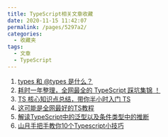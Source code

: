 ```yaml
---
title: TypeScript相关文章收藏
date: 2020-11-15 11:42:07
permalink: /pages/5297a2/
categories: 
  - 收藏夹
tags: 
  - 文章
  - TypeScript
---
```


1. [types 和 @types 是什么？][url-1]
2. [耗时一年整理，全网最全的 TypeScript 踩坑集锦 ！][url-2]
3. [TS 核心知识点总结，带你半小时入门 TS][url-3]
4. [这可能是全网最好的TS教程][url-4]
5. [解读TypeScript中的泛型以及条件类型中的推断][url-5]
6. [山月手把手教你10个Typescript小技巧][url-6]

[url-1]: https://mp.weixin.qq.com/s?__biz=MzAxMTMyOTk3MA==&mid=2456450091&idx=1&sn=c96271c6e256342867936c50a90ca44c&chksm=8cdc1cf6bbab95e02ea1122d6efbc41d6755a8056ea17132f6ab0361a2c133703b41112f32be&mpshare=1&scene=1&srcid=0823ShZI5LVpgaUrEC5WzciD&sharer_sharetime=1598146900698&sharer_shareid=76605a84a018b6b091677b5240ac0709&key=0a62b63f28565549cdb7399e36a11238ea55cafd1e976c6b937157af66cc53467a33d94662b0da84dfd36acbe2e785b1008abeae3293fb0f23d5e9cbe7c3539f63a4132a8895ea61fd93e878558b9c7bce11d8ed83e5d21df79c6a758e367641e4e20b5c5ec95e2974b98742d966f0dc245c61a98f1ac9ce9394553e3a0b2159&ascene=1&uin=MTQ3NTQwOTg4MQ%3D%3D&devicetype=Windows+10+x64&version=62090529&lang=zh_CN&exportkey=AZhz8%2BpoItwU%2FPbGZPZxxyc%3D&pass_ticket=MRyC7ujU4ZM5Jd3KfXI5vZmueAawa0qE8vlOHZ%2FvhuGICkvC3xEEPurwkBShLSAQ&wx_header=0
[url-2]: https://mp.weixin.qq.com/s?__biz=MzI2NTk2NzUxNg==&mid=2247487841&idx=1&sn=24586a9d8bfcdc1f783b34f32ea8b82e&chksm=ea941392dde39a840eeae0f48b86289d23ffa7a4a7761af7484c1ad805acec5dbcd46bd2855d&mpshare=1&scene=1&srcid=0812k8aI7iXLnWcmTbYQhGRP&sharer_sharetime=1597196560919&sharer_shareid=76605a84a018b6b091677b5240ac0709&key=a7754f0084d81be8a3bca1af13caf390b0291cf231dec5e716b3e73ffba14e95d64f2342de23d855e52993a253f91f094a5d4b3a3993614807297e9eb5448230ea2e4befcb0b92b07d377edba0a4396a1018b8d0c710222ef2105ae85c8dfd27748e4ad2311cd1e72eb4d54d9c5ec741fc6030944eaf9f41c151bde856d0bbde&ascene=1&uin=MTQ3NTQwOTg4MQ%3D%3D&devicetype=Windows+10+x64&version=62090529&lang=zh_CN&exportkey=AQz9%2FLWjWMhgBwpWAv3G7MA%3D&pass_ticket=MRyC7ujU4ZM5Jd3KfXI5vZmueAawa0qE8vlOHZ%2FvhuGICkvC3xEEPurwkBShLSAQ&wx_header=0
[url-3]: https://mp.weixin.qq.com/s?__biz=MzI1ODk2Mjk0Nw==&mid=2247486419&idx=1&sn=b5857ce1392867bce4d59a740f62c787&chksm=ea0168bfdd76e1a94da97d756b7bfd804a6952e29fcf3c7bcfa74d3fd605ce364af1ce976d9e&mpshare=1&scene=1&srcid=0810OtexQnY3LMAPiQBMHxgt&sharer_sharetime=1597034073197&sharer_shareid=76605a84a018b6b091677b5240ac0709&key=6c296afc1e26cebcd961bbc65acbf2027f527da50dc42a55f679646f8959a5bbb07ed05406a2368b66092e956ce000ebc857d4ea33e8a6ed9698f49a89d4993a42b5edb83514002f8675acb7ab28028ea88cd8ce0b7174b8907397accd251e986b26852f95d2fbb9cd3e0d65e473ca8c969165cda900229f70b5943fa43cd7bb&ascene=1&uin=MTQ3NTQwOTg4MQ%3D%3D&devicetype=Windows+10+x64&version=62090529&lang=zh_CN&exportkey=AQenszxrJSWBuZq2V6kae1M%3D&pass_ticket=MRyC7ujU4ZM5Jd3KfXI5vZmueAawa0qE8vlOHZ%2FvhuGICkvC3xEEPurwkBShLSAQ&wx_header=0
[url-4]:https://mp.weixin.qq.com/s?__biz=Mzg5ODQ4NDE3MQ==&mid=2247483670&idx=1&sn=932c40b0698222f682dfa46c12d9ae25&chksm=c06093b2f7171aa4720644ec6dcc09e6f635591577d54ba7f1dcc3cb70f7e510b253097869f4&mpshare=1&scene=1&srcid=0923qLxy7ttDg2U8qNDHbtqI&sharer_sharetime=1600829231362&sharer_shareid=76605a84a018b6b091677b5240ac0709&key=60815bf891252fab58c8decdf42b70a161dc8f281ec02c269e64413c46905d30564f0c7ef1a95f12b31fef9249730245d198f76d2bfac2ea7fc192f6e14a53fa17e842ce99cf1938c4417280f7c5c2ed33152f188a8a968a1572177ba030228cf46abeb0912f0c5f3a3271533de7175416ea66618916936d1c6d81b93d991cfd&ascene=1&uin=MTQ3NTQwOTg4MQ%3D%3D&devicetype=Windows+10+x64&version=6300002f&lang=zh_CN&exportkey=ATKBdxkeac%2BqTwXYfdoANU8%3D&pass_ticket=JqWxJa8bdrA7kFFDjJ2Ugc%2BYxmazPx5u%2F6xeLa%2BxAbZK6LhP5THzmDnEUiZl159n&wx_header=0
[url-5]:https://juejin.im/post/6844903887363653645
[url-6]:https://mp.weixin.qq.com/s/BXcwEaEfxG_LBr3koOSCRA